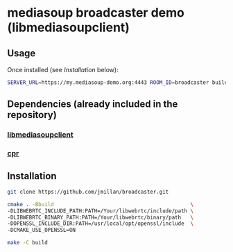 # mediasoup broadcaster demo (libmediasoupclient)

## Usage

Once installed (see *Installation* below):

```bash
SERVER_URL=https://my.mediasoup-demo.org:4443 ROOM_ID=broadcaster build/broadcaster
```

## Dependencies (already included in the repository)

### [libmediasoupclient](https://github.com/jmillan/libmediasoupclient)
### [cpr](https://github.com/whoshuu/cpr)

## Installation

```bash
git clone https://github.com/jmillan/broadcaster.git

cmake . -Bbuild                                            \
-DLIBWEBRTC_INCLUDE_PATH:PATH=/Your/libwebrtc/include/path \
-DLIBWEBRTC_BINARY_PATH:PATH=/Your/libwebrtc/binary/path   \
-DOPENSSL_INCLUDE_DIR:PATH=/usr/local/opt/openssl/include  \
-DCMAKE_USE_OPENSSL=ON

make -C build
```
